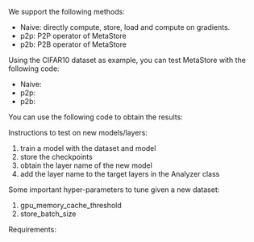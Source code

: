 We support the following methods: 
* Naive: directly compute, store, load and compute on gradients.
* p2p: P2P operator of MetaStore
* p2b: P2B operator of MetaStore

Using the CIFAR10 dataset as example, you can test MetaStore with the following code:
* Naive:
* p2p:
* p2b:

You can use the following code to obtain the results:


Instructions to test on new models/layers:
1. train a model with the dataset and model
2. store the checkpoints
3. obtain the layer name of the new model
4. add the layer name to the target layers in the Analyzer class


Some important hyper-parameters to tune given a new dataset:
1. gpu_memory_cache_threshold
2. store_batch_size

Requirements:
